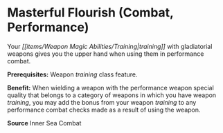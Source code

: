 ﻿---
cssclass: [feats]

---
# Masterful Flourish (Combat, Performance)

Your _[[items/Weapon Magic Abilities/Training|training]]_ with gladiatorial weapons gives you the upper hand when using them in performance combat.

**Prerequisites:** Weapon _training_ class feature.

**Benefit:** When wielding a weapon with the performance weapon special quality that belongs to a category of weapons in which you have weapon _training_, you may add the bonus from your weapon _training_ to any performance combat checks made as a result of using the weapon.

**Source** Inner Sea Combat